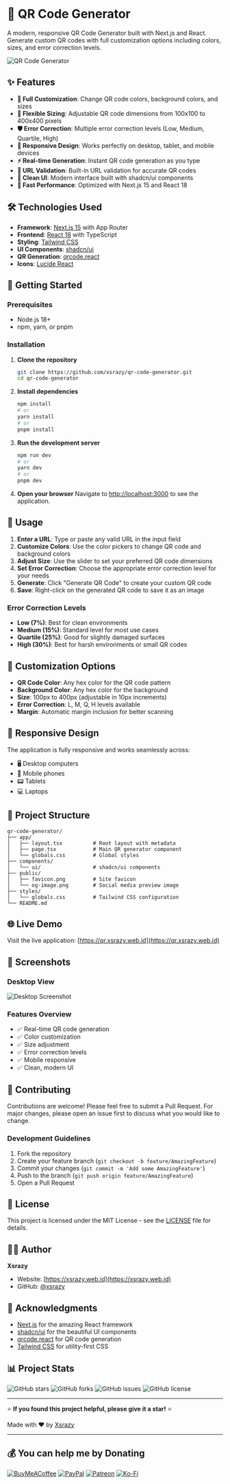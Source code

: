 # 🔗 QR Code Generator

A modern, responsive QR Code Generator built with Next.js and React. Generate custom QR codes with full customization options including colors, sizes, and error correction levels.

![QR Code Generator](public/og-image.png)

## ✨ Features

- **🎨 Full Customization**: Change QR code colors, background colors, and sizes
- **📏 Flexible Sizing**: Adjustable QR code dimensions from 100x100 to 400x400 pixels
- **🛡️ Error Correction**: Multiple error correction levels (Low, Medium, Quartile, High)
- **📱 Responsive Design**: Works perfectly on desktop, tablet, and mobile devices
- **⚡ Real-time Generation**: Instant QR code generation as you type
- **🔗 URL Validation**: Built-in URL validation for accurate QR codes
- **🎯 Clean UI**: Modern interface built with shadcn/ui components
- **🚀 Fast Performance**: Optimized with Next.js 15 and React 18

## 🛠️ Technologies Used

- **Framework**: [Next.js 15](https://nextjs.org/) with App Router
- **Frontend**: [React 18](https://reactjs.org/) with TypeScript
- **Styling**: [Tailwind CSS](https://tailwindcss.com/)
- **UI Components**: [shadcn/ui](https://ui.shadcn.com/)
- **QR Generation**: [qrcode.react](https://github.com/zpao/qrcode.react)
- **Icons**: [Lucide React](https://lucide.dev/)

## 🚀 Getting Started

### Prerequisites

- Node.js 18+ 
- npm, yarn, or pnpm

### Installation

1. **Clone the repository**
   ```bash
   git clone https://github.com/xsrazy/qr-code-generator.git
   cd qr-code-generator
   ```

2. **Install dependencies**
   ```bash
   npm install
   # or
   yarn install
   # or
   pnpm install
   ```

3. **Run the development server**
   ```bash
   npm run dev
   # or
   yarn dev
   # or
   pnpm dev
   ```

4. **Open your browser**
   Navigate to [http://localhost:3000](http://localhost:3000) to see the application.

## 📖 Usage

1. **Enter a URL**: Type or paste any valid URL in the input field
2. **Customize Colors**: Use the color pickers to change QR code and background colors
3. **Adjust Size**: Use the slider to set your preferred QR code dimensions
4. **Set Error Correction**: Choose the appropriate error correction level for your needs
5. **Generate**: Click "Generate QR Code" to create your custom QR code
6. **Save**: Right-click on the generated QR code to save it as an image

### Error Correction Levels

- **Low (7%)**: Best for clean environments
- **Medium (15%)**: Standard level for most use cases
- **Quartile (25%)**: Good for slightly damaged surfaces
- **High (30%)**: Best for harsh environments or small QR codes

## 🎨 Customization Options

- **QR Code Color**: Any hex color for the QR code pattern
- **Background Color**: Any hex color for the background
- **Size**: 100px to 400px (adjustable in 10px increments)
- **Error Correction**: L, M, Q, H levels available
- **Margin**: Automatic margin inclusion for better scanning

## 📱 Responsive Design

The application is fully responsive and works seamlessly across:
- 🖥️ Desktop computers
- 📱 Mobile phones
- 📟 Tablets
- 💻 Laptops

## 🔧 Project Structure

```
qr-code-generator/
├── app/
│   ├── layout.tsx          # Root layout with metadata
│   ├── page.tsx            # Main QR generator component
│   └── globals.css         # Global styles
├── components/
│   └── ui/                 # shadcn/ui components
├── public/
│   ├── favicon.png         # Site favicon
│   └── og-image.png        # Social media preview image
├── styles/
│   └── globals.css         # Tailwind CSS configuration
└── README.md
```

## 🌐 Live Demo

Visit the live application: [https://qr.xsrazy.web.id](https://qr.xsrazy.web.id)

## 📸 Screenshots

### Desktop View
![Desktop Screenshot](public/og-image.png)

### Features Overview
- ✅ Real-time QR code generation
- ✅ Color customization
- ✅ Size adjustment
- ✅ Error correction levels
- ✅ Mobile responsive
- ✅ Clean, modern UI

## 🤝 Contributing

Contributions are welcome! Please feel free to submit a Pull Request. For major changes, please open an issue first to discuss what you would like to change.

### Development Guidelines

1. Fork the repository
2. Create your feature branch (`git checkout -b feature/AmazingFeature`)
3. Commit your changes (`git commit -m 'Add some AmazingFeature'`)
4. Push to the branch (`git push origin feature/AmazingFeature`)
5. Open a Pull Request

## 📄 License

This project is licensed under the MIT License - see the [LICENSE](LICENSE) file for details.

## 👨‍💻 Author

**Xsrazy**
- Website: [https://xsrazy.web.id](https://xsrazy.web.id)
- GitHub: [@xsrazy](https://github.com/xsrazy)

## 🙏 Acknowledgments

- [Next.js](https://nextjs.org/) for the amazing React framework
- [shadcn/ui](https://ui.shadcn.com/) for the beautiful UI components
- [qrcode.react](https://github.com/zpao/qrcode.react) for QR code generation
- [Tailwind CSS](https://tailwindcss.com/) for utility-first CSS

## 📊 Project Stats

![GitHub stars](https://img.shields.io/github/stars/xsrazy/qr-code-generator?style=social)
![GitHub forks](https://img.shields.io/github/forks/xsrazy/qr-code-generator?style=social)
![GitHub issues](https://img.shields.io/github/issues/xsrazy/qr-code-generator)
![GitHub license](https://img.shields.io/github/license/xsrazy/qr-code-generator)

---

⭐ **If you found this project helpful, please give it a star!** ⭐

Made with ❤️ by [Xsrazy](https://xsrazy.web.id)

---

## 💰 You can help me by Donating
  [![BuyMeACoffee](https://img.shields.io/badge/Buy%20Me%20a%20Coffee-ffdd00?style=plastic&logo=buy-me-a-coffee&logoColor=black)](https://buymeacoffee.com/xsrazy) [![PayPal](https://img.shields.io/badge/PayPal-00457C?style=plastic&logo=paypal&logoColor=white)](https://paypal.me/xsrazy) [![Patreon](https://img.shields.io/badge/Patreon-F96854?style=plastic&logo=patreon&logoColor=white)](https://patreon.com/Xsrazy) [![Ko-Fi](https://img.shields.io/badge/Ko--fi-F16061?style=plastic&logo=ko-fi&logoColor=white)](https://ko-fi.com/xsrazy)
